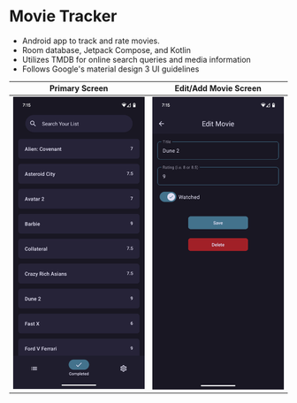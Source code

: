 # Movie Tracker
- Android app to track and rate movies.
- Room database, Jetpack Compose, and Kotlin
- Utilizes TMDB for online search queries and media information
- Follows Google's material design 3 UI guidelines 

Primary Screen             |  Edit/Add Movie Screen
:-------------------------:|:-------------------------:
<img src="screenshots/image0.png" alt="drawing" width="250"/>  |  <img src="screenshots/image1.png" alt="drawing" width="250"/>
